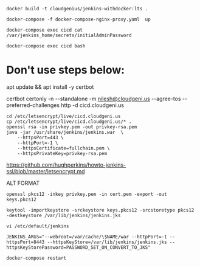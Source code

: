     docker build -t cloudgenius/jenkins-withdocker:lts .

    docker-compose -f docker-compose-nginx-proxy.yaml  up

    docker-compose exec cicd cat /var/jenkins_home/secrets/initialAdminPassword

    docker-compose exec cicd bash



# Don't use steps below:

apt update && apt install -y certbot

certbot certonly -n --standalone -m nilesh@cloudgeni.us --agree-tos --preferred-challenges http -d cicd.cloudgeni.us

    cd /etc/letsencrypt/live/cicd.cloudgeni.us
    cp /etc/letsencrypt/live/cicd.cloudgeni.us/* .
    openssl rsa -in privkey.pem -out privkey-rsa.pem
    java -jar /usr/share/jenkins/jenkins.war  \
        --httpsPort=443 \
        --httpPort=-1 \
        --httpsCertificate=fullchain.pem \
        --httpsPrivateKey=privkey-rsa.pem

https://github.com/hughperkins/howto-jenkins-ssl/blob/master/letsencrypt.md

ALT FORMAT

    openssl pkcs12 -inkey privkey.pem -in cert.pem -export -out keys.pkcs12

    keytool -importkeystore -srckeystore keys.pkcs12 -srcstoretype pkcs12 -destkeystore /var/lib/jenkins/jenkins.jks

    vi /etc/default/jenkins

    JENKINS_ARGS="--webroot=/var/cache/\$NAME/war --httpPort=-1 --httpsPort=8443 --httpsKeyStore=/var/lib/jenkins/jenkins.jks --httpsKeyStorePassword=PASSWORD_SET_ON_CONVERT_TO_JKS"

    docker-compose restart


